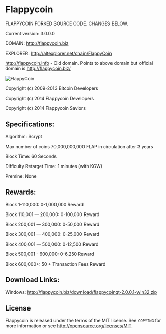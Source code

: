 Flappycoin 
================================
FLAPPYCOIN FORKED SOURCE CODE. CHANGES BELOW.

Current version: 3.0.0.0

DOMAIN: http://flappycoin.biz

EXPLORER: http://altexplorer.net/chain/FlappyCoin

http://flappycoin.info - Old domain. Points to above domain but official domain is http://flappycoin.biz/

![FlappyCoin](http://flappycoin.biz/flap.nsf/flapcoin_med.png)

Copyright (c) 2009-2013 Bitcoin Developers

Copyright (c) 2014 Flappycoin Developers

Copyright (c) 2014 Flappycoin Saviors

Specifications:
---------------
Algorithm: Scrypt

Max number of coins 70,000,000,000 FLAP in circulation after 3 years

Block Time: 60 Seconds

Difficulty Retarget Time: 1 minutes (with KGW)

Premine: None


Rewards:
---------------
Block 1-110,000: 0-1,000,000 Reward

Block 110,001 — 200,000: 0-100,000 Reward

Block 200,001 — 300,000: 0-50,000 Reward

Block 300,001 — 400,000: 0-25,000 Reward

Block 400,001 — 500,000: 0-12,500 Reward

Block 500,001 - 600,000: 0-6,250 Reward

Block 600,000+: 50 + Transaction Fees Reward


Download Links:
----------------

Windows: http://flappycoin.biz/download/flappycoinqt-2.0.0.1-win32.zip

License
-------

Flappycoin is released under the terms of the MIT license. See `COPYING` for more
information or see http://opensource.org/licenses/MIT.

